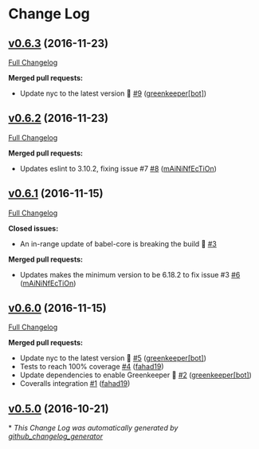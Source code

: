 # Change Log

## [v0.6.3](https://github.com/Travix-International/travix-logger/tree/v0.6.3) (2016-11-23)
[Full Changelog](https://github.com/Travix-International/travix-logger/compare/v0.6.2...v0.6.3)

**Merged pull requests:**

- Update nyc to the latest version 🚀 [\#9](https://github.com/Travix-International/travix-logger/pull/9) ([greenkeeper[bot]](https://github.com/integration/greenkeeper))

## [v0.6.2](https://github.com/Travix-International/travix-logger/tree/v0.6.2) (2016-11-23)
[Full Changelog](https://github.com/Travix-International/travix-logger/compare/v0.6.1...v0.6.2)

**Merged pull requests:**

- Updates eslint to 3.10.2, fixing issue \#7 [\#8](https://github.com/Travix-International/travix-logger/pull/8) ([mAiNiNfEcTiOn](https://github.com/mAiNiNfEcTiOn))

## [v0.6.1](https://github.com/Travix-International/travix-logger/tree/v0.6.1) (2016-11-15)
[Full Changelog](https://github.com/Travix-International/travix-logger/compare/v0.6.0...v0.6.1)

**Closed issues:**

- An in-range update of babel-core is breaking the build 🚨 [\#3](https://github.com/Travix-International/travix-logger/issues/3)

**Merged pull requests:**

- Updates makes the minimum version to be 6.18.2 to fix issue \#3 [\#6](https://github.com/Travix-International/travix-logger/pull/6) ([mAiNiNfEcTiOn](https://github.com/mAiNiNfEcTiOn))

## [v0.6.0](https://github.com/Travix-International/travix-logger/tree/v0.6.0) (2016-11-15)
[Full Changelog](https://github.com/Travix-International/travix-logger/compare/v0.5.0...v0.6.0)

**Merged pull requests:**

- Update nyc to the latest version 🚀 [\#5](https://github.com/Travix-International/travix-logger/pull/5) ([greenkeeper[bot]](https://github.com/integration/greenkeeper))
- Tests to reach 100% coverage [\#4](https://github.com/Travix-International/travix-logger/pull/4) ([fahad19](https://github.com/fahad19))
- Update dependencies to enable Greenkeeper 🌴 [\#2](https://github.com/Travix-International/travix-logger/pull/2) ([greenkeeper[bot]](https://github.com/integration/greenkeeper))
- Coveralls integration [\#1](https://github.com/Travix-International/travix-logger/pull/1) ([fahad19](https://github.com/fahad19))

## [v0.5.0](https://github.com/Travix-International/travix-logger/tree/v0.5.0) (2016-10-21)


\* *This Change Log was automatically generated by [github_changelog_generator](https://github.com/skywinder/Github-Changelog-Generator)*